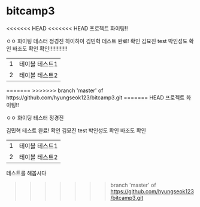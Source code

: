 # bitcamp3



<<<<<<< HEAD
<<<<<<< HEAD
프로젝트 화이팅!!

ㅇㅇ 화이팅
테스터 정경진
하이하이
김민혁 테스트 완료!
확인 김묘진
test
박인성도 확인
바조도 확인
확인!!!!!!!!!!!!
<table>
  <tr><td>1</td><td>테이블 테스트1</td></tr>
  <tr><td>2</td><td>테이블 테스트2</td></tr>
 </table>
=======
>>>>>>> branch 'master' of https://github.com/hyungseok123/bitcamp3.git
=======
 HEAD
프로젝트 화이팅!!

ㅇㅇ 화이팅
테스터 정경진

김민혁 테스트 완료!
확인 김묘진
test
박인성도 확인
바조도 확인


<table>
  <tr><td>1</td><td>테이블 테스트1</td></tr>
  <tr><td>2</td><td>테이블 테스트2</td></tr>
 </table>
 
 테스트를 해봅시다
 
 
>>>>>>> branch 'master' of https://github.com/hyungseok123/bitcamp3.git
